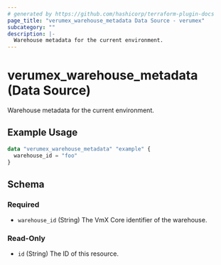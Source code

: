 ```yaml
---
# generated by https://github.com/hashicorp/terraform-plugin-docs
page_title: "verumex_warehouse_metadata Data Source - verumex"
subcategory: ""
description: |-
  Warehouse metadata for the current environment.
---
```


# verumex_warehouse_metadata (Data Source)

Warehouse metadata for the current environment.

## Example Usage

```terraform
data "verumex_warehouse_metadata" "example" {
  warehouse_id = "foo"
}
```

<!-- schema generated by tfplugindocs -->
## Schema

### Required

- `warehouse_id` (String) The VmX Core identifier of the warehouse.

### Read-Only

- `id` (String) The ID of this resource.


